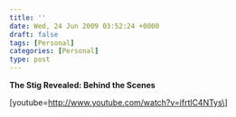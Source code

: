 ```yaml
---
title: ''
date: Wed, 24 Jun 2009 03:52:24 +0000
draft: false
tags: [Personal]
categories: [Personal]
type: post
---
```


**The Stig Revealed: Behind the Scenes**

\[youtube=http://www.youtube.com/watch?v=ifrtlC4NTys\]